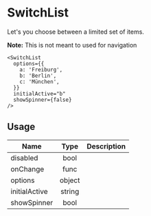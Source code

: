 # SwitchList
Let's you choose between a limited set of items.

**Note:** This is not meant to used for navigation

```example
<SwitchList
  options={{
    a: 'Freiburg',
    b: 'Berlin',
    c: 'München',
  }}
  initialActive="b"
  showSpinner={false}
/>
```
## Usage
| Name        | Type           | Description  |
| ----------- |:--------------:| ------------:|
|disabled|bool|
|onChange|func|
|options|object|
|initialActive|string|
|showSpinner|bool|
